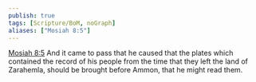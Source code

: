 ```yaml
---
publish: true
tags: [Scripture/BoM, noGraph]
aliases: ["Mosiah 8:5"]
---
```

[Mosiah 8:5](https://churchofjesuschrist.org/study/scriptures/bofm/mosiah/8?lang=eng&id=p5#p5) And it came to pass that he caused that the plates which contained the record of his people from the time that they left the land of Zarahemla, should be brought before Ammon, that he might read them.
